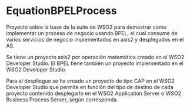 # EquationBPELProcess

Proyecto sobre la base de la suite de WSO2 para demostrar como implementar un proceso de negocio usando BPEL, 
el cual consume de varios servicios de negocio implementados en axis2 y desplegados en el AS.

Se tiene un proyecto axis2 por operación matemática creado en el WSO2 Developer Studio.
El BPEL tiene también un proyecto implementado en el WSO2 Developer Studio.

Para el despliegue se ha creado un proyecto de tipo CAP en el WSO2 Developer Studio que permite en función del tipo de destino
de cada proyecto contenido desplegarlo en el WSO2 Application Server o WSO2 Business Process Server, según corresponda.
